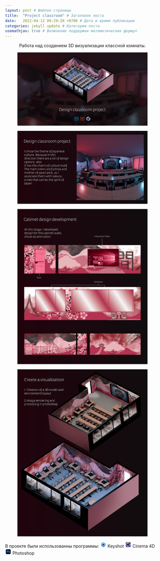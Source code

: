 ```yaml
---
layout: post # Шаблон страницы
title:  "Project classroom" # Заголовок поста
date:   2022-04-12 09:29:20 +0700 # Дата и время публикации
categories: jekyll update # Категории поста
usemathjax: true # Включение поддержки математических формул
---
```



<div style="text-align: center;">
Работа над созданием 3D визуализации классной комнаты.
</div>
<figure>
<img src="/assets\img\classroom/1.png" alt="Титульная картинка" class="zoomable" onclick="openModal(this)">
</figure>
<figure>
<img src="/assets\img\classroom/2.png" alt="Титульная картинка" class="zoomable" onclick="openModal(this)">
</figure>
<figure>
<img src="/assets\img\classroom/3.png" alt="Титульная картинка" class="zoomable" onclick="openModal(this)">
</figure>
<figure>
<img src="/assets\img\classroom/4.png" alt="Титульная картинка" class="zoomable" onclick="openModal(this)">
</figure>


<!-- Модальное окно для увеличенного изображения -->
<div id="imageModal" class="modal">
  <span class="close" onclick="closeModal()">&times;</span>
  <img class="modal-content" id="modalImage">
</div>

<style>
.modal {
  display: none;
  position: fixed;
  z-index: 999;
  padding-top: 50px;
  left: 0;
  top: 0;
  width: 100%;
  height: 100%;
  background-color: rgba(0,0,0,0.9);
  cursor: pointer;
}

.modal-content {
  margin: auto;
  display: block;
  max-width: 90%;
  max-height: 90vh;
}

.close {
  position: fixed;
  right: 35px;
  top: 15px;
  color: #f1f1f1;
  font-size: 40px;
  font-weight: bold;
  cursor: pointer;
  z-index: 1000;
}

/* Добавляем медиа-запрос для мобильных устройств */
@media screen and (max-width: 768px) {
  .close {
    bottom: 20px;
    top: auto;
    right: 50%;
    transform: translateX(50%);
  }
  
  .modal {
    padding-top: 200px;
  }
}

.zoomable {
  cursor: pointer;
}
</style>

<script>
function openModal(img) {
  var modal = document.getElementById("imageModal");
  var modalImg = document.getElementById("modalImage");
  modal.style.display = "block";
  modalImg.src = img.src;
  
  modal.onclick = function(e) {
    if (e.target === modal || e.target === modalImg) {
      closeModal();
    }
  }
}

function closeModal() {
  document.getElementById("imageModal").style.display = "none";
}
</script>

В проекте были использованны программы:
<img src="/assets/img/icon/keyshot.png" alt="keyshot icon" style="width:20px;"> Keyshot
<img src="/assets/img/icon/cinema4d.png" alt="cinema4d icon" style="width:20px;"> Cinema 4D 
<img src="/assets/img/icon/photoshop.png" alt="photoshop icon" style="width:20px;"> Photoshop
